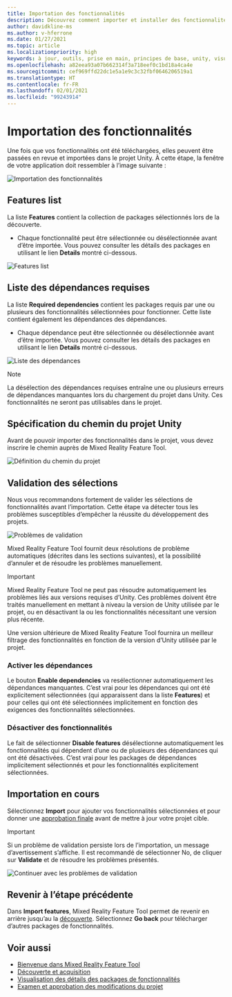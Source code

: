 ```yaml
---
title: Importation des fonctionnalités
description: Découvrez comment importer et installer des fonctionnalités à partir de Mixed Reality Feature Tool pour le développement HoloLens et VR.
author: davidkline-ms
ms.author: v-hferrone
ms.date: 01/27/2021
ms.topic: article
ms.localizationpriority: high
keywords: à jour, outils, prise en main, principes de base, unity, visual studio, toolkit, casque de réalité mixte, casque windows mixed reality, casque de réalité virtuelle, installation, Windows, HoloLens, émulateur, unreal, openxr
ms.openlocfilehash: a82eea93a07b662314f3a718eef0c1bd18a4ca4e
ms.sourcegitcommit: cef969ffd22dc1e5a1e9c3c32fbf0646206519a1
ms.translationtype: HT
ms.contentlocale: fr-FR
ms.lasthandoff: 02/01/2021
ms.locfileid: "99243914"
---
```

# <a name="importing-features"></a>Importation des fonctionnalités

Une fois que vos fonctionnalités ont été téléchargées, elles peuvent être passées en revue et importées dans le projet Unity. À cette étape, la fenêtre de votre application doit ressembler à l’image suivante :

![Importation des fonctionnalités](images/FeatureToolImport.png)

## <a name="features-list"></a>Features list

La liste **Features** contient la collection de packages sélectionnés lors de la découverte. 
* Chaque fonctionnalité peut être sélectionnée ou désélectionnée avant d’être importée. Vous pouvez consulter les détails des packages en utilisant le lien **Details** montré ci-dessous.

![Features list](images/FeaturesList.png)

## <a name="required-dependencies-list"></a>Liste des dépendances requises

La liste **Required dependencies** contient les packages requis par une ou plusieurs des fonctionnalités sélectionnées pour fonctionner. Cette liste contient également les dépendances des dépendances.
* Chaque dépendance peut être sélectionnée ou désélectionnée avant d’être importée. Vous pouvez consulter les détails des packages en utilisant le lien **Details** montré ci-dessous.

![Liste des dépendances](images/RequiredDependencyList.png)

> [!NOTE]
> La désélection des dépendances requises entraîne une ou plusieurs erreurs de dépendances manquantes lors du chargement du projet dans Unity. Ces fonctionnalités ne seront pas utilisables dans le projet.

## <a name="specifying-the-unity-project-path"></a>Spécification du chemin du projet Unity

Avant de pouvoir importer des fonctionnalités dans le projet, vous devez inscrire le chemin auprès de Mixed Reality Feature Tool.

![Définition du chemin du projet](images/ProjectPath.png)

## <a name="validating-selections"></a>Validation des sélections

Nous vous recommandons fortement de valider les sélections de fonctionnalités avant l’importation. Cette étape va détecter tous les problèmes susceptibles d’empêcher la réussite du développement des projets.

![Problèmes de validation](images/ValidationIssues.png)

Mixed Reality Feature Tool fournit deux résolutions de problème automatiques (décrites dans les sections suivantes), et la possibilité d’annuler et de résoudre les problèmes manuellement.

> [!IMPORTANT]
> Mixed Reality Feature Tool ne peut pas résoudre automatiquement les problèmes liés aux versions requises d’Unity. Ces problèmes doivent être traités manuellement en mettant à niveau la version de Unity utilisée par le projet, ou en désactivant la ou les fonctionnalités nécessitant une version plus récente.
>
> Une version ultérieure de Mixed Reality Feature Tool fournira un meilleur filtrage des fonctionnalités en fonction de la version d’Unity utilisée par le projet.

### <a name="enable-dependencies"></a>Activer les dépendances

Le bouton **Enable dependencies** va resélectionner automatiquement les dépendances manquantes. C’est vrai pour les dépendances qui ont été explicitement sélectionnées (qui apparaissent dans la liste **Features**) et pour celles qui ont été sélectionnées implicitement en fonction des exigences des fonctionnalités sélectionnées.

### <a name="disable-features"></a>Désactiver des fonctionnalités

Le fait de sélectionner **Disable features** désélectionne automatiquement les fonctionnalités qui dépendent d’une ou de plusieurs des dépendances qui ont été désactivées. C’est vrai pour les packages de dépendances implicitement sélectionnés et pour les fonctionnalités explicitement sélectionnées.

## <a name="importing"></a>Importation en cours

Sélectionnez **Import** pour ajouter vos fonctionnalités sélectionnées et pour donner une [approbation finale](reviewing-changes.md) avant de mettre à jour votre projet cible.

> [!IMPORTANT]
> Si un problème de validation persiste lors de l’importation, un message d’avertissement s’affiche. Il est recommandé de sélectionner No, de cliquer sur **Validate** et de résoudre les problèmes présentés.
>
> ![Continuer avec les problèmes de validation](images/ValidationContinueAnyway.png)

## <a name="going-back-to-the-previous-step"></a>Revenir à l’étape précédente

Dans **Import features**, Mixed Reality Feature Tool permet de revenir en arrière jusqu’au la [découverte](discovering-features.md). Sélectionnez **Go back** pour télécharger d’autres packages de fonctionnalités.

## <a name="see-also"></a>Voir aussi

- [Bienvenue dans Mixed Reality Feature Tool](welcome-to-mr-feature-tool.md)
- [Découverte et acquisition](discovering-features.md)
- [Visualisation des détails des packages de fonctionnalités](viewing-package-details.md)
- [Examen et approbation des modifications du projet](reviewing-changes.md)